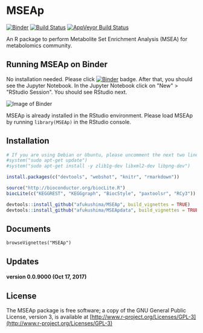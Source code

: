MSEAp
========
[![Binder](https://mybinder.org/badge.svg)](https://mybinder.org/v2/gh/afukushima/MSEAp/master)
[![Build Status](https://travis-ci.org/afukushima/MSEAp.svg?branch=master)](https://travis-ci.org/afukushima/MSEAp)
[![AppVeyor Build Status](https://ci.appveyor.com/api/projects/status/github/afukushima/MSEAp?branch=master&svg=true)](https://ci.appveyor.com/project/afukushima/MSEAp)

An R package to perform Metabolite Set Enrichment Analysis (MSEA) for metabolomics community.

Running MSEAp on Binder
-----------------------
No installation needed. Please click [![Binder](https://mybinder.org/badge.svg)](https://mybinder.org/v2/gh/afukushima/MSEAp/master) badge. After that, you should see the Jupyter Notebook.
In the Jupyter Notebook click on "New" > "RStudio Session". You should see RStudio next.

![Image of Binder](https://raw.githubusercontent.com/afukushima/MSEAp/master/binder.PNG)

MSEAp is already installed in the RStudio environment.
Please load MSEAp by running `library(MSEAp)` in the RStudio console.

Installation
--------------
```R
# If you are using Debian or Ubuntu, please uncomment the next two lines
#system("sudo apt-get update")
#system("sudo apt-get install -y zlib1g-dev libxml2-dev libpng-dev")

install.packages(c("devtools", "webshot", "knitr", "rmarkdown"))

source("http://bioconductor.org/biocLite.R")
biocLite(c("KEGGREST", "KEGGgraph", "BiocStyle", "paxtoolsr", "RCy3"))

devtools::install_github("afukushima/MSEAp", build_vignettes = TRUE)
devtools::install_github("afukushima/MSEApdata", build_vignettes = TRUE)
```

Documents
------------
```{R}
browseVignettes("MSEAp")
```

Updates
------------
#### version 0.0.9000 (Oct 17, 2017)

License
------------
The MSEAp package is free software; a copy of the GNU General Public License, version 3, is available at [http://www.r-project.org/Licenses/GPL-3](http://www.r-project.org/Licenses/GPL-3)
